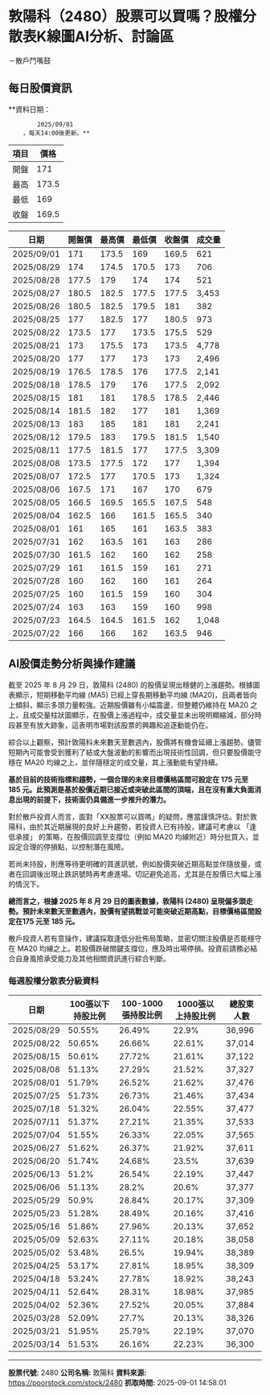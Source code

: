 # 敦陽科（2480）股票可以買嗎？股權分散表K線圖AI分析、討論區
－散戶鬥嘴鼓

## 每日股價資訊

**資料日期：
        
            2025/09/01
        ，每天14:00後更新。**

| 項目 | 價格 |
|------|------|
| 開盤 | 171 |
| 最高 | 173.5 |
| 最低 | 169 |
| 收盤 | 169.5 |

| 日期 | 開盤價 | 最高價 | 最低價 | 收盤價 | 成交量 |
|------|--------|--------|--------|--------|--------|
| 2025/09/01 | 171 | 173.5 | 169 | 169.5 | 621 |
| 2025/08/29 | 174 | 174.5 | 170.5 | 173 | 706 |
| 2025/08/28 | 177.5 | 179 | 174 | 174 | 521 |
| 2025/08/27 | 180.5 | 182.5 | 177.5 | 177.5 | 3,453 |
| 2025/08/26 | 180.5 | 182.5 | 179.5 | 181 | 382 |
| 2025/08/25 | 177 | 182.5 | 177 | 180.5 | 973 |
| 2025/08/22 | 173.5 | 177 | 173.5 | 175.5 | 529 |
| 2025/08/21 | 173 | 175.5 | 173 | 173.5 | 4,778 |
| 2025/08/20 | 177 | 177 | 173 | 173 | 2,496 |
| 2025/08/19 | 176.5 | 178.5 | 176 | 177.5 | 2,141 |
| 2025/08/18 | 178.5 | 179 | 176 | 177.5 | 2,092 |
| 2025/08/15 | 181 | 181 | 178.5 | 178.5 | 2,446 |
| 2025/08/14 | 181.5 | 182 | 177 | 181 | 1,369 |
| 2025/08/13 | 183 | 185 | 181 | 181 | 2,241 |
| 2025/08/12 | 179.5 | 183 | 179.5 | 181.5 | 1,540 |
| 2025/08/11 | 177.5 | 181.5 | 177 | 177.5 | 3,309 |
| 2025/08/08 | 173.5 | 177.5 | 172 | 177 | 1,394 |
| 2025/08/07 | 172.5 | 177 | 170.5 | 173 | 1,324 |
| 2025/08/06 | 167.5 | 171 | 167 | 170 | 679 |
| 2025/08/05 | 166.5 | 169.5 | 165.5 | 167.5 | 548 |
| 2025/08/04 | 162.5 | 166 | 161.5 | 165.5 | 340 |
| 2025/08/01 | 161 | 165 | 161 | 163.5 | 383 |
| 2025/07/31 | 162 | 163.5 | 161 | 163 | 286 |
| 2025/07/30 | 161.5 | 162 | 160 | 162 | 258 |
| 2025/07/29 | 161 | 161.5 | 159 | 161 | 271 |
| 2025/07/28 | 160 | 162 | 160 | 161 | 264 |
| 2025/07/25 | 160 | 161.5 | 159 | 160 | 304 |
| 2025/07/24 | 163 | 163 | 159 | 160 | 998 |
| 2025/07/23 | 164.5 | 164.5 | 161.5 | 162 | 1,048 |
| 2025/07/22 | 166 | 166 | 162 | 163.5 | 946 |

## AI股價走勢分析與操作建議

截至 2025 年 8 月 29 日，敦陽科 (2480) 的股價呈現出穩健的上漲趨勢。根據圖表顯示，短期移動平均線 (MA5) 已經上穿長期移動平均線 (MA20)，且兩者皆向上傾斜，顯示多頭力量較強。近期股價雖有小幅震盪，但整體仍維持在 MA20 之上，且成交量柱狀圖顯示，在股價上漲過程中，成交量並未出現明顯縮減，部分時段甚至有放大跡象，這表明市場對該股票的興趣和追逐動能仍在。

綜合以上觀察，預計敦陽科未來數天至數週內，股價將有機會延續上漲趨勢。儘管短期內可能會受到獲利了結或大盤波動的影響而出現技術性回調，但只要股價能守穩在 MA20 均線之上，並伴隨穩定的成交量，其上漲動能有望持續。

**基於目前的技術指標和趨勢，一個合理的未來目標價格區間可設定在 175 元至 185 元。此預測是基於股價近期已接近或突破此區間的頂端，且在沒有重大負面消息出現的前提下，技術面仍具備進一步推升的潛力。**

對於散戶投資人而言，面對「XX股票可以買嗎」的疑問，應當謹慎評估。對於敦陽科，由於其近期展現的良好上升趨勢，若投資人已有持股，建議可考慮以 「逢低承接」 的策略，在股價回調至支撐位（例如 MA20 均線附近）時分批買入，並設定合理的停損點，以控制潛在風險。

若尚未持股，則應等待更明確的買進訊號，例如股價突破近期高點並伴隨放量，或者在回調後出現止跌訊號時再考慮進場。切記避免追高，尤其是在股價已大幅上漲的情況下。

**總而言之，根據 2025 年 8 月 29 日的圖表數據，敦陽科 (2480) 呈現偏多頭走勢。預計未來數天至數週內，股價有望挑戰並可能突破近期高點，目標價格區間設定在175 元至 185 元。**

散戶投資人若有意操作，建議採取逢低分批佈局策略，並密切關注股價是否能穩守在 MA20 均線之上。若股價跌破關鍵支撐位，應及時出場停損。投資前請務必結合自身風險承受能力及其他相關資訊進行綜合判斷。

### 每週股權分散表分級資料

| 日期 | 100張以下持股比例 | 100-1000張持股比例 | 1000張以上持股比例 | 總股東人數 |
|------|-------------------|--------------------|--------------------|----------|
| 2025/08/29 | 50.55% | 26.49% | 22.9% | 36,996 |
| 2025/08/22 | 50.65% | 26.66% | 22.61% | 37,014 |
| 2025/08/15 | 50.61% | 27.72% | 21.61% | 37,122 |
| 2025/08/08 | 51.13% | 27.29% | 21.52% | 37,327 |
| 2025/08/01 | 51.79% | 26.52% | 21.62% | 37,476 |
| 2025/07/25 | 51.73% | 26.73% | 21.46% | 37,434 |
| 2025/07/18 | 51.32% | 26.04% | 22.55% | 37,477 |
| 2025/07/11 | 51.37% | 27.21% | 21.35% | 37,533 |
| 2025/07/04 | 51.55% | 26.33% | 22.05% | 37,565 |
| 2025/06/27 | 51.62% | 26.37% | 21.92% | 37,611 |
| 2025/06/20 | 51.74% | 24.68% | 23.5% | 37,639 |
| 2025/06/13 | 51.2% | 26.54% | 22.19% | 37,447 |
| 2025/06/06 | 51.13% | 28.2% | 20.6% | 37,377 |
| 2025/05/29 | 50.9% | 28.84% | 20.17% | 37,309 |
| 2025/05/23 | 51.28% | 28.49% | 20.16% | 37,416 |
| 2025/05/16 | 51.86% | 27.96% | 20.13% | 37,652 |
| 2025/05/09 | 52.63% | 27.11% | 20.18% | 38,058 |
| 2025/05/02 | 53.48% | 26.5% | 19.94% | 38,389 |
| 2025/04/25 | 53.17% | 27.81% | 18.95% | 38,309 |
| 2025/04/18 | 53.24% | 27.78% | 18.92% | 38,243 |
| 2025/04/11 | 52.64% | 28.31% | 18.98% | 37,985 |
| 2025/04/02 | 52.36% | 27.52% | 20.05% | 37,884 |
| 2025/03/28 | 52.09% | 27.7% | 20.13% | 38,326 |
| 2025/03/21 | 51.95% | 25.79% | 22.19% | 37,070 |
| 2025/03/14 | 51.53% | 26.16% | 22.23% | 36,300 |

---

**股票代號:** 2480
**公司名稱:** 敦陽科
**資料來源:** https://poorstock.com/stock/2480
**抓取時間:** 2025-09-01 14:58:01